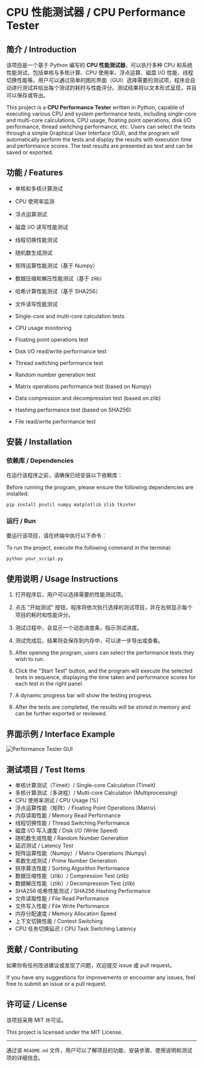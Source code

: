 # CPU 性能测试器 / CPU Performance Tester

## 简介 / Introduction

该项目是一个基于 Python 编写的 **CPU 性能测试器**，可以执行多种 CPU 和系统性能测试，包括单核与多核计算、CPU 使用率、浮点运算、磁盘 I/O 性能、线程切换性能等。用户可以通过简单的图形界面（GUI）选择需要的测试项，程序会自动进行测试并给出每个测试的耗时与性能评分。测试结果将以文本形式呈现，并且可以保存或导出。

This project is a **CPU Performance Tester** written in Python, capable of executing various CPU and system performance tests, including single-core and multi-core calculations, CPU usage, floating point operations, disk I/O performance, thread switching performance, etc. Users can select the tests through a simple Graphical User Interface (GUI), and the program will automatically perform the tests and display the results with execution time and performance scores. The test results are presented as text and can be saved or exported.

## 功能 / Features

- 单核和多核计算测试
- CPU 使用率监测
- 浮点运算测试
- 磁盘 I/O 读写性能测试
- 线程切换性能测试
- 随机数生成测试
- 矩阵运算性能测试（基于 Numpy）
- 数据压缩和解压性能测试（基于 zlib）
- 哈希计算性能测试（基于 SHA256）
- 文件读写性能测试

- Single-core and multi-core calculation tests
- CPU usage monitoring
- Floating point operations test
- Disk I/O read/write performance test
- Thread switching performance test
- Random number generation test
- Matrix operations performance test (based on Numpy)
- Data compression and decompression test (based on zlib)
- Hashing performance test (based on SHA256)
- File read/write performance test

## 安装 / Installation

### 依赖库 / Dependencies

在运行该程序之前，请确保已经安装以下依赖库：

Before running the program, please ensure the following dependencies are installed:

```bash
pip install psutil numpy matplotlib zlib tkinter
```

### 运行 / Run

要运行该项目，请在终端中执行以下命令：

To run the project, execute the following command in the terminal:

```bash
python your_script.py
```

## 使用说明 / Usage Instructions

1. 打开程序后，用户可以选择需要的性能测试项。
2. 点击 "开始测试" 按钮，程序将依次执行选择的测试项目，并在右侧显示每个项目的耗时和性能评分。
3. 测试过程中，会显示一个动态进度条，指示测试进度。
4. 测试完成后，结果将会保存到内存中，可以进一步导出或查看。

1. After opening the program, users can select the performance tests they wish to run.
2. Click the "Start Test" button, and the program will execute the selected tests in sequence, displaying the time taken and performance scores for each test in the right panel.
3. A dynamic progress bar will show the testing progress.
4. After the tests are completed, the results will be stored in memory and can be further exported or reviewed.

## 界面示例 / Interface Example

![Performance Tester GUI](screenshot.png)

## 测试项目 / Test Items

- 单核计算测试（Timeit）/ Single-core Calculation (Timeit)
- 多核计算测试（多进程）/ Multi-core Calculation (Multiprocessing)
- CPU 使用率测试 / CPU Usage (%)
- 浮点运算性能（矩阵）/ Floating Point Operations (Matrix)
- 内存读取性能 / Memory Read Performance
- 线程切换性能 / Thread Switching Performance
- 磁盘 I/O 写入速度 / Disk I/O (Write Speed)
- 随机数生成性能 / Random Number Generation
- 延迟测试 / Latency Test
- 矩阵运算性能（Numpy）/ Matrix Operations (Numpy)
- 素数生成测试 / Prime Number Generation
- 排序算法性能 / Sorting Algorithm Performance
- 数据压缩性能（zlib）/ Compression Test (zlib)
- 数据解压性能（zlib）/ Decompression Test (zlib)
- SHA256 哈希性能测试 / SHA256 Hashing Performance
- 文件读取性能 / File Read Performance
- 文件写入性能 / File Write Performance
- 内存分配速度 / Memory Allocation Speed
- 上下文切换性能 / Context Switching
- CPU 任务切换延迟 / CPU Task Switching Latency

## 贡献 / Contributing

如果你有任何改进建议或发现了问题，欢迎提交 issue 或 pull request。

If you have any suggestions for improvements or encounter any issues, feel free to submit an issue or a pull request.

## 许可证 / License

该项目采用 MIT 许可证。

This project is licensed under the MIT License.

---

通过该 `README.md` 文件，用户可以了解项目的功能、安装步骤、使用说明和测试项的详细信息。
